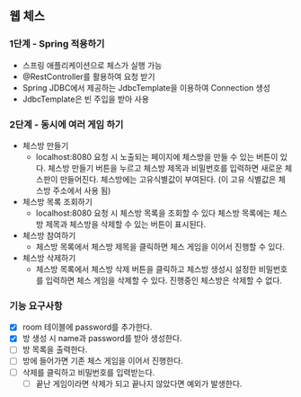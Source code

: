## 웹 체스
### 1단계 - Spring 적용하기

- 스프링 애플리케이션으로 체스가 실행 가능
- @RestController를 활용하여 요청 받기
- Spring JDBC에서 제공하는 JdbcTemplate을 이용하여 Connection 생성
- JdbcTemplate은 빈 주입을 받아 사용

### 2단계 - 동시에 여러 게임 하기
- 체스방 만들기
  - localhost:8080 요청 시 노출되는 페이지에 체스방을 만들 수 있는 버튼이 있다.
    체스방 만들기 버튼을 누르고 체스방 제목과 비밀번호를 입력하면 새로운 체스판이 만들어진다.
    체스방에는 고유식별값이 부여된다. (이 고유 식별값은 체스방 주소에서 사용 됨)
- 체스방 목록 조회하기
  - localhost:8080 요청 시 체스방 목록을 조회할 수 있다
    체스방 목록에는 체스방 제목과 체스방을 삭제할 수 있는 버튼이 표시된다.
- 체스방 참여하기
  - 체스방 목록에서 체스방 제목을 클릭하면 체스 게임을 이어서 진행할 수 있다.
- 체스방 삭제하기
  - 체스방 목록에서 체스방 삭제 버튼을 클릭하고 체스방 생성시 설정한 비밀번호를 입력하면 체스 게임을 삭제할 수 있다.
    진행중인 체스방은 삭제할 수 없다.
  
### 기능 요구사항
- [x] room 테이블에 password를 추가한다.
- [x] 방 생성 시 name과 password를 받아 생성한다.
- [ ] 방 목록을 출력한다.
- [ ] 방에 들어가면 기존 체스 게임을 이어서 진행한다.
- [ ] 삭제를 클릭하고 비밀번호를 입력받는다.
  - [ ] 끝난 게임이라면 삭제가 되고 끝나지 않았다면 예외가 발생한다.
